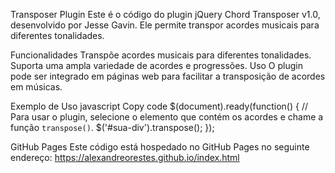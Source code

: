
Transposer Plugin
Este é o código do plugin jQuery Chord Transposer v1.0, desenvolvido por Jesse Gavin. Ele permite transpor acordes musicais para diferentes tonalidades.

Funcionalidades
Transpõe acordes musicais para diferentes tonalidades.
Suporta uma ampla variedade de acordes e progressões.
Uso
O plugin pode ser integrado em páginas web para facilitar a transposição de acordes em músicas.

Exemplo de Uso
javascript
Copy code
$(document).ready(function() {
    // Para usar o plugin, selecione o elemento que contém os acordes e chame a função `transpose()`.
    $('#sua-div').transpose();
});

GitHub Pages
Este código está hospedado no GitHub Pages no seguinte endereço:
https://alexandreorestes.github.io/index.html
